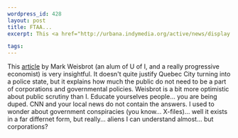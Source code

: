 ```yaml
--- 
wordpress_id: 428
layout: post
title: FTAA...
excerpt: This <a href="http://urbana.indymedia.org/active/news/display.php3?article_id=540">article</a> by Mark Weisbrot (an alum of U of I, and a really progressive economist) is very insightful.  It doesn't quite justify Quebec City turning into a police state, but it explains how much the public do not need to be a part of corporations and governmental policies.  Weisbrot is a bit more optimistic about public scrutiny than I.  Educate yourselves people... you are being duped.  CNN and your local news do not contain the answers.  I used to wonder about government conspiracies (you know... X-files)... well it exists in a far differnet form, but really... aliens I can understand almost... but corporations?

tags: 
---
```


This <a href="http://urbana.indymedia.org/active/news/display.php3?article_id=540">article</a> by Mark Weisbrot (an alum of U of I, and a really progressive economist) is very insightful.  It doesn't quite justify Quebec City turning into a police state, but it explains how much the public do not need to be a part of corporations and governmental policies.  Weisbrot is a bit more optimistic about public scrutiny than I.  Educate yourselves people... you are being duped.  CNN and your local news do not contain the answers.  I used to wonder about government conspiracies (you know... X-files)... well it exists in a far differnet form, but really... aliens I can understand almost... but corporations?
